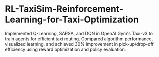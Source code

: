 # RL-TaxiSim-Reinforcement-Learning-for-Taxi-Optimization
Implemented Q-Learning, SARSA, and DQN in OpenAI Gym's Taxi-v3 to train agents for efficient taxi routing. Compared algorithm performance, visualized learning, and achieved 30% improvement in pick-up/drop-off efficiency using reward optimization and policy evaluation.
